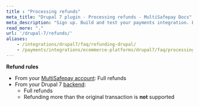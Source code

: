 ```yaml
---
title : "Processing refunds"
meta_title: "Drupal 7 plugin - Processing refunds - MultiSafepay Docs"
meta_description: "Sign up. Build and test your payments integration. Explore our products and services. Use our API reference, SDKs, and wrappers. Get support."
read_more: "."
url: '/drupal-7/refunds/'
aliases: 
    - /integrations/drupal7/faq/refunding-drupal/
    - /payments/integrations/ecommerce-platforms/drupal7/faq/processing-refunds/
---
```

**Refund rules**  

- From your [MultiSafepay account](/account/multisafepay-account/processing-refunds/): Full refunds 
- From your Drupal 7 [backend](/getting-started/glossary/#backend):  
    - Full refunds 
    - Refunding more than the original transaction is **not** supported
